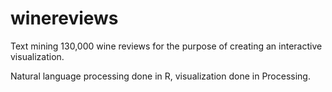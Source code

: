 # winereviews
Text mining 130,000 wine reviews for the purpose of creating an interactive visualization. 

Natural language processing done in R, visualization done in Processing.
